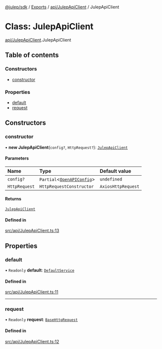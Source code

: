 [@julep/sdk](../README.md) / [Exports](../modules.md) / [api/JulepApiClient](../modules/api_JulepApiClient.md) / JulepApiClient

# Class: JulepApiClient

[api/JulepApiClient](../modules/api_JulepApiClient.md).JulepApiClient

## Table of contents

### Constructors

- [constructor](api_JulepApiClient.JulepApiClient.md#constructor)

### Properties

- [default](api_JulepApiClient.JulepApiClient.md#default)
- [request](api_JulepApiClient.JulepApiClient.md#request)

## Constructors

### constructor

• **new JulepApiClient**(`config?`, `HttpRequest?`): [`JulepApiClient`](api_JulepApiClient.JulepApiClient.md)

#### Parameters

| Name | Type | Default value |
| :------ | :------ | :------ |
| `config?` | `Partial`\<[`OpenAPIConfig`](../modules/api_core_OpenAPI.md#openapiconfig)\> | `undefined` |
| `HttpRequest` | `HttpRequestConstructor` | `AxiosHttpRequest` |

#### Returns

[`JulepApiClient`](api_JulepApiClient.JulepApiClient.md)

#### Defined in

[src/api/JulepApiClient.ts:13](https://github.com/julep-ai/julep/blob/035e7f91b35da5c19151875490e535b6923a07fe/sdks/ts/src/api/JulepApiClient.ts#L13)

## Properties

### default

• `Readonly` **default**: [`DefaultService`](api_services_DefaultService.DefaultService.md)

#### Defined in

[src/api/JulepApiClient.ts:11](https://github.com/julep-ai/julep/blob/035e7f91b35da5c19151875490e535b6923a07fe/sdks/ts/src/api/JulepApiClient.ts#L11)

___

### request

• `Readonly` **request**: [`BaseHttpRequest`](api_core_BaseHttpRequest.BaseHttpRequest.md)

#### Defined in

[src/api/JulepApiClient.ts:12](https://github.com/julep-ai/julep/blob/035e7f91b35da5c19151875490e535b6923a07fe/sdks/ts/src/api/JulepApiClient.ts#L12)
